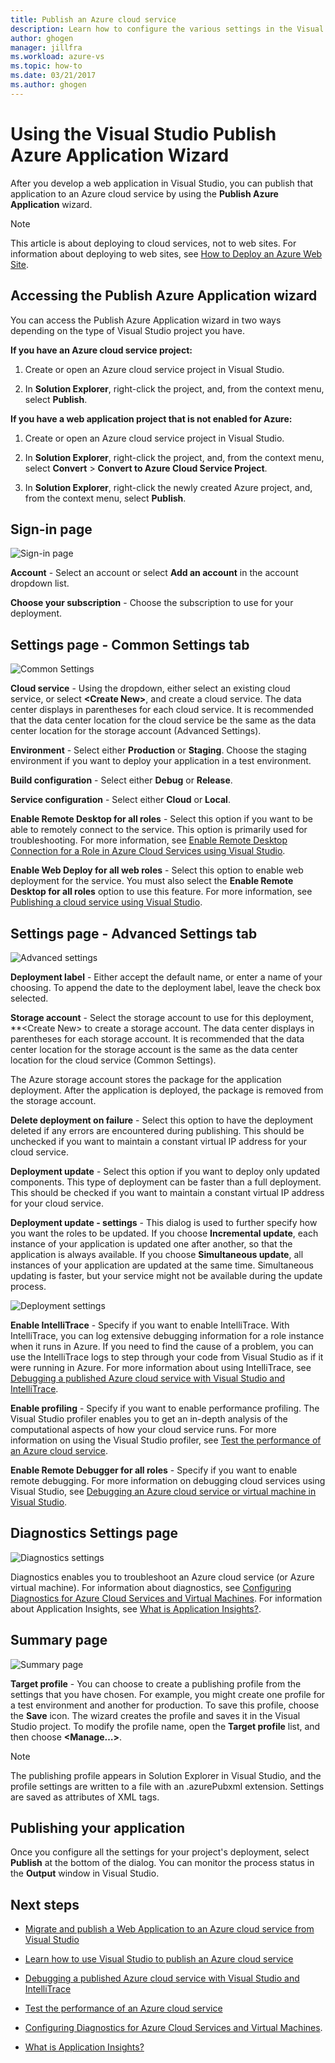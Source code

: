 ```yaml
---
title: Publish an Azure cloud service
description: Learn how to configure the various settings in the Visual Studio Publish Azure Application Wizard
author: ghogen
manager: jillfra
ms.workload: azure-vs
ms.topic: how-to
ms.date: 03/21/2017
ms.author: ghogen
---
```

# Using the Visual Studio Publish Azure Application Wizard

After you develop a web application in Visual Studio, you can publish that application to an Azure cloud service by using the **Publish Azure Application** wizard.

> [!Note]
> This article is about deploying to cloud services, not to web sites. For information about deploying to web sites, see [How to Deploy an Azure Web Site](https://social.msdn.microsoft.com/Search/windowsazure?query=How%20to%20Deploy%20an%20Azure%20Web%20Site&Refinement=138&ac=4#refinementChanges=117&pageNumber=1&showMore=false).

## Accessing the Publish Azure Application wizard

You can access the Publish Azure Application wizard in two ways depending on the type of Visual Studio project you have.

**If you have an Azure cloud service project:**

1. Create or open an Azure cloud service project in Visual Studio.

1. In **Solution Explorer**, right-click the project, and, from the context menu, select **Publish**.

**If you have a web application project that is not enabled for Azure:**

1. Create or open an Azure cloud service project in Visual Studio.

1. In **Solution Explorer**, right-click the project, and, from the context menu, select **Convert** > **Convert to Azure Cloud Service Project**.

1. In **Solution Explorer**, right-click the newly created Azure project, and, from the context menu, select **Publish**.

## Sign-in page

![Sign-in page](./media/vs-azure-tools-publish-azure-application-wizard/sign-in.png)

**Account** - Select an account or select **Add an account** in the account dropdown list.

**Choose your subscription** - Choose the subscription to use for your deployment.

## Settings page - Common Settings tab

![Common Settings](./media/vs-azure-tools-publish-azure-application-wizard/settings-common-settings.png)

**Cloud service** - Using the dropdown, either select an existing cloud service, or select **&lt;Create New>**, and create a cloud service. The data center displays in parentheses for each cloud service. It is recommended that the data center location for the cloud service be the same as the data center location for the storage account (Advanced Settings).

**Environment** - Select either **Production** or **Staging**. Choose the staging environment if you want to deploy your application in a test environment.

**Build configuration** - Select either **Debug** or **Release**.

**Service configuration** - Select either **Cloud** or **Local**.

**Enable Remote Desktop for all roles** - Select this option if you want to be able to remotely connect to the service. This option is primarily used for troubleshooting. For more information, see [Enable Remote Desktop Connection for a Role in Azure Cloud Services using Visual Studio](/azure/cloud-services/cloud-services-role-enable-remote-desktop-visual-studio).

**Enable Web Deploy for all web roles** - Select this option to enable web deployment for the service. You must also select the **Enable Remote Desktop for all roles** option to use this feature. For more information, see [Publishing a cloud service using Visual Studio](vs-azure-tools-publishing-a-cloud-service.md).

## Settings page - Advanced Settings tab

![Advanced settings](./media/vs-azure-tools-publish-azure-application-wizard/settings-advanced-settings.png)

**Deployment label** - Either accept the default name, or enter a name of your choosing. To append the date to the deployment label, leave the check box selected.

**Storage account** - Select the storage account to use for this deployment, **&lt;Create New> to create a storage account. The data center displays in parentheses for each storage account. It is recommended that the data center location for the storage account is the same as the data center location for the cloud service (Common Settings).

The Azure storage account stores the package for the application deployment. After the application is deployed, the package is removed from the storage account.

**Delete deployment on failure** - Select this option to have the deployment deleted if any errors are encountered during publishing. This should be unchecked if you want to maintain a constant virtual IP address for your cloud service.

**Deployment update** - Select this option if you want to deploy only updated components. This type of deployment can be faster than a full deployment. This should be checked if you want to maintain a constant virtual IP address for your cloud service.

**Deployment update - settings** - This dialog is used to further specify how you want the roles to be updated. If you choose **Incremental update**, each instance of your application is updated one after another, so that the application is always available. If you choose **Simultaneous update**, all instances of your application are updated at the same time. Simultaneous updating is faster, but your service might not be available during the update process.

![Deployment settings](./media/vs-azure-tools-publish-azure-application-wizard/deployment-settings.png)

**Enable IntelliTrace** - Specify if you want to enable IntelliTrace. With IntelliTrace, you can log extensive debugging information for a role instance when it runs in Azure. If you need to find the cause of a problem, you can use the IntelliTrace logs to step through your code from Visual Studio as if it were running in Azure. For more information about using IntelliTrace, see [Debugging a published Azure cloud service with Visual Studio and IntelliTrace](./vs-azure-tools-intellitrace-debug-published-cloud-services.md).

**Enable profiling** - Specify if you want to enable performance profiling. The Visual Studio profiler enables you to get an in-depth analysis of the computational aspects of how your cloud service runs. For more information on using the Visual Studio profiler, see [Test the performance of an Azure cloud service](./vs-azure-tools-performance-profiling-cloud-services.md).

**Enable Remote Debugger for all roles** - Specify if you want to enable remote debugging. For more information on debugging cloud services using Visual Studio, see [Debugging an Azure cloud service or virtual machine in Visual Studio](./vs-azure-tools-debug-cloud-services-virtual-machines.md).

## Diagnostics Settings page

![Diagnostics settings](./media/vs-azure-tools-publish-azure-application-wizard/diagnostic-settings.png)

Diagnostics enables you to troubleshoot an Azure cloud service (or Azure virtual machine). For information about diagnostics, see [Configuring Diagnostics for Azure Cloud Services and Virtual Machines](./vs-azure-tools-diagnostics-for-cloud-services-and-virtual-machines.md). For information about Application Insights, see [What is Application Insights?](/azure/application-insights/app-insights-overview).

## Summary page

![Summary page](./media/vs-azure-tools-publish-azure-application-wizard/summary.png)

**Target profile** - You can choose to create a publishing profile from the settings that you have chosen. For example, you might create one profile for a test environment and another for production. To save this profile, choose the **Save** icon. The wizard creates the profile and saves it in the Visual Studio project. To modify the profile name, open the **Target profile** list, and then choose **&lt;Manage…&gt;**.

   > [!Note]
   > The publishing profile appears in Solution Explorer in Visual Studio, and the profile settings are written to a file with an .azurePubxml extension. Settings are saved as attributes of XML tags.

## Publishing your application

Once you configure all the settings for your project's deployment, select **Publish** at the bottom of the dialog. You can monitor the process status in the **Output** window in Visual Studio.

## Next steps

- [Migrate and publish a Web Application to an Azure cloud service from Visual Studio](./vs-azure-tools-migrate-publish-web-app-to-cloud-service.md)

- [Learn how to use Visual Studio to publish an Azure cloud service](./vs-azure-tools-publishing-a-cloud-service.md)

- [Debugging a published Azure cloud service with Visual Studio and IntelliTrace](./vs-azure-tools-intellitrace-debug-published-cloud-services.md)

- [Test the performance of an Azure cloud service](./vs-azure-tools-performance-profiling-cloud-services.md)

- [Configuring Diagnostics for Azure Cloud Services and Virtual Machines](./vs-azure-tools-diagnostics-for-cloud-services-and-virtual-machines.md).

- [What is Application Insights?](/azure/application-insights/app-insights-overview)